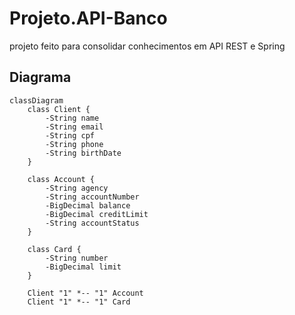 # Projeto.API-Banco

projeto feito para consolidar conhecimentos em API REST e Spring

## Diagrama

```mermaid
classDiagram
    class Client {
        -String name
        -String email
        -String cpf
        -String phone
        -String birthDate
    }

    class Account {
        -String agency
        -String accountNumber
        -BigDecimal balance
        -BigDecimal creditLimit
        -String accountStatus
    }

    class Card {
        -String number
        -BigDecimal limit
    }

    Client "1" *-- "1" Account 
    Client "1" *-- "1" Card


```
